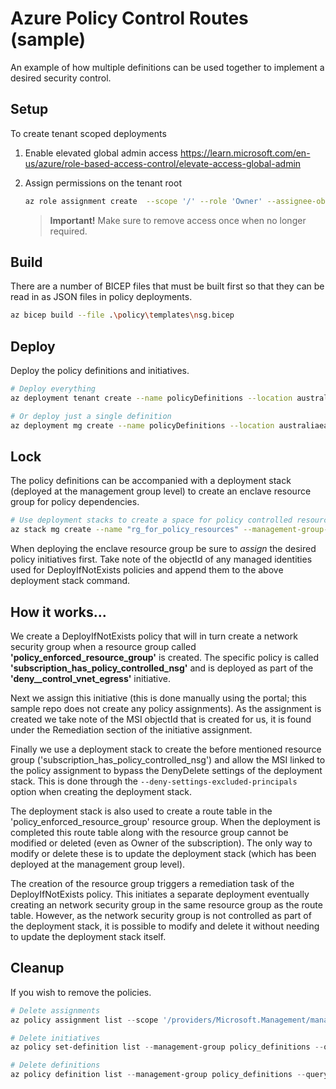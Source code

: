 # Azure Policy Control Routes (sample)

An example of how multiple definitions can be used together to implement a desired security control.

## Setup

To create tenant scoped deployments

1. Enable elevated global admin access https://learn.microsoft.com/en-us/azure/role-based-access-control/elevate-access-global-admin

2. Assign permissions on the tenant root

    ``` bash
    az role assignment create  --scope '/' --role 'Owner' --assignee-object-id $(az ad signed-in-user show --query id)
    ```

    > **Important!** Make sure to remove access once when no longer required.

## Build

There are a number of BICEP files that must be built first so that they can be read in as JSON files in policy deployments.

``` bash
az bicep build --file .\policy\templates\nsg.bicep
```

## Deploy

Deploy the policy definitions and initiatives.

``` bash
# Deploy everything
az deployment tenant create --name policyDefinitions --location australiaeast --template-file .\policy\main.bicep

# Or deploy just a single definition
az deployment mg create --name policyDefinitions --location australiaeast --management-group-id policy_definitions --template-file .\policy\definitions\udr_forces_next_hop.bicep
```

## Lock

The policy definitions can be accompanied with a deployment stack (deployed at the management group level) to create an enclave resource group for policy dependencies.

``` bash
# Use deployment stacks to create a space for policy controlled resources
az stack mg create --name "rg_for_policy_resources" --management-group-id "policy_definitions" --location "australiaeast" --template-file ".\stacks\main.bicep" --deployment-subscription "xxxxxxxx-xxxx-xxx-xxxx-xxxxxxxxxxxx" --deny-settings-mode "DenyDelete" --deny-settings-apply-to-child-scopes --deny-settings-excluded-principals "<object-id> <object-id>"
```

When deploying the enclave resource group be sure to *assign* the desired policy initiatives first. Take note of the objectId of any managed identities used for DeployIfNotExists policies and append them to the above deployment stack command.

## How it works...

We create a DeployIfNotExists policy that will in turn create a network security group when a resource group called **'policy_enforced_resource_group'** is created. The specific policy is called **'subscription_has_policy_controlled_nsg'** and is deployed as part of the **'deny__control_vnet_egress'** initiative.

Next we assign this initiative (this is done manually using the portal; this sample repo does not create any policy assignments). As the assignment is created we take note of the MSI objectId that is created for us, it is found under the Remediation section of the initiative assignment.

Finally we use a deployment stack to create the before mentioned resource group ('subscription_has_policy_controlled_nsg') and allow the MSI linked to the policy assignment to bypass the DenyDelete settings of the deployment stack. This is done through the `--deny-settings-excluded-principals` option when creating the deployment stack.

The deployment stack is also used to create a route table in the 'policy_enforced_resource_group' resource group. When the deployment is completed this route table along with the resource group cannot be modified or deleted (even as Owner of the subscription). The only way to modify or delete these is to update the deployment stack (which has been deployed at the management group level).

The creation of the resource group triggers a remediation task of the DeployIfNotExists policy. This initiates a separate deployment eventually creating an network security group in the same resource group as the route table. However, as the network security group is not controlled as part of the deployment stack, it is possible to modify and delete it without needing to update the deployment stack itself.

## Cleanup

If you wish to remove the policies.

``` powershell
# Delete assignments
az policy assignment list --scope '/providers/Microsoft.Management/managementGroups/policy_definitions' --query "[?metadata.category=='algonz'].name" --output tsv | foreach { az policy assignment delete --scope '/providers/Microsoft.Management/managementGroups/policy_definitions' --name $_ }

# Delete initiatives
az policy set-definition list --management-group policy_definitions --query "[?metadata.category=='algonz'].name" --output tsv | foreach { az policy set-definition delete --management-group policy_definitions --name $_ }

# Delete definitions
az policy definition list --management-group policy_definitions --query "[?metadata.category=='algonz'].name" --output tsv | foreach { az policy definition delete --management-group policy_definitions --name $_ }
```